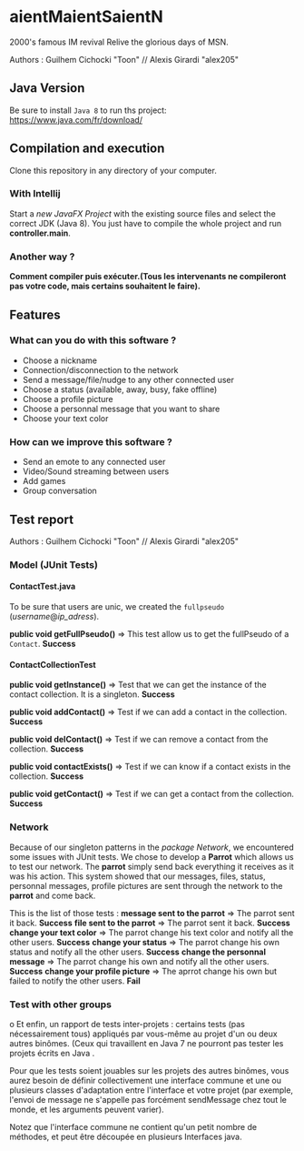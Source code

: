 # aientMaientSaientN
2000's famous IM revival
Relive the glorious days of MSN.

Authors : Guilhem Cichocki "Toon" // Alexis Girardi "alex205"

## Java Version

Be sure to install `Java 8` to run ths project: https://www.java.com/fr/download/

## Compilation and execution

Clone this repository in any directory of your computer.

### With Intellij

Start a *new JavaFX Project* with the existing source files and select the correct JDK (Java 8).
You just have to compile the whole project and run **controller.main**.

### Another way ?

  **Comment compiler puis exécuter.(Tous les intervenants ne compileront pas votre code, mais certains souhaitent le faire).**

## Features

### What can you do with this software ?

- Choose a nickname
- Connection/disconnection to the network
- Send a message/file/nudge to any other connected user
- Choose a status (available, away, busy, fake offline)
- Choose a profile picture
- Choose a personnal message that you want to share
- Choose your text color

### How can we improve this software ?

- Send an emote to any connected user
- Video/Sound streaming between users
- Add games
- Group conversation

 
## Test report 

Authors : Guilhem Cichocki "Toon" // Alexis Girardi "alex205"

### Model (JUnit Tests)

#### ContactTest.java

To be sure that users are unic, we created the `fullpseudo` (*username*@*ip_adress*).

**public void getFullPseudo()** => This test allow us to get the fullPseudo of a `Contact`. **Success**

#### ContactCollectionTest

**public void getInstance()** => Test that we can get the instance of the contact collection. It is a singleton. **Success**

**public void addContact()** => Test if we can add a contact in the collection. **Success**

**public void delContact()**  => Test if we can remove a contact from the collection. **Success**

**public void contactExists()** => Test if we can know if a contact exists in the collection. **Success**

**public void getContact()** => Test if we can get a contact from the collection. **Success**

### Network

Because of our singleton patterns in the *package Network*, we encountered some issues with JUnit tests.
We chose to develop a **Parrot** which allows us to test our network. The **parrot** simply send back everything it receives as it was his action.
This system showed that our messages, files, status, personnal messages, profile pictures are sent through the network to the **parrot** and come back.

This is the list of those tests :
**message sent to the parrot** => The parrot sent it back. **Success**
**file sent to the parrot** => The parrot sent it back. **Success**
**change your text color** => The parrot change his text color and notify all the other users. **Success**
**change your status** => The parrot change his own status and notify all the other users. **Success**
**change the personnal message** => The parrot change his own and notify all the other users. **Success**
**change your profile picture** => The aprrot change his own but failed to notify the other users. **Fail**

 
 
### Test with other groups
 
 o Et enfin, un rapport de tests inter-projets : certains tests (pas nécessairement tous) appliqués par vous-même au projet d'un ou deux autres binômes. (Ceux qui travaillent en Java 7 ne pourront pas tester les projets écrits en Java .

   Pour que les tests soient jouables sur les projets des autres binômes, vous aurez besoin de définir collectivement une interface commune et une ou plusieurs classes d'adaptation entre l'interface et votre projet (par exemple, l'envoi de message ne s'appelle pas forcément sendMessage chez tout le monde, et les arguments peuvent varier).

 Notez que l'interface commune ne contient qu'un petit nombre de méthodes, et peut être découpée en plusieurs Interfaces java.

